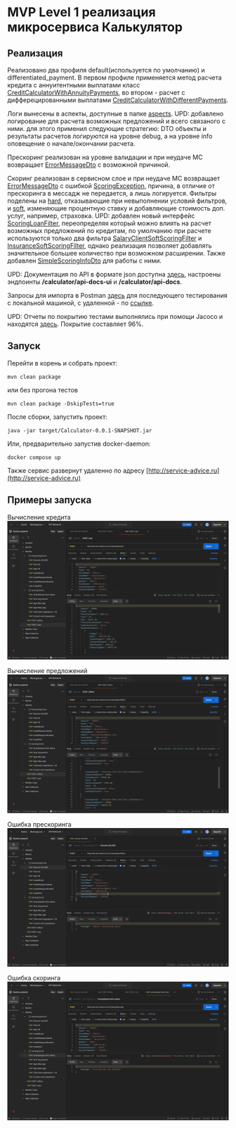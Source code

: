 # MVP Level 1 реализация микросервиса Калькулятор
## Реализация
Реализовано два профиля default(используется по умолчанию) и differentiated_payment. В первом профиле применяется
метод расчета кредита с аннуитентными выплатами класс [CreditCalculatorWithAnnuityPayments](src/main/java/com/munsun/calculator/services/impl/providers/impl/CreditCalculatorWithAnnuityPayments.java),
во втором - расчет с дифферецированными выплатами [CreditCalculatorWithDifferentPayments](src/main/java/com/munsun/calculator/services/impl/providers/impl/CreditCalculatorWithDifferentPayments.java).

Логи вынесены в аспекты, доступные в папке [aspects](src/main/java/com/munsun/calculator/aspects). UPD: добавлено логирование для расчета возможных предложений и всего связаного с ними.
для этого применил следующие стратегию: DTO объекты и результаты расчетов логируются на уровне debug, а на уровне info оповещение о начале/окончании расчета.

Прескоринг реализован на уровне валидации и при неудаче МС возвращает [ErrorMessageDto](src/main/java/com/munsun/calculator/dto/response/ErrorMessageDto.java)
c возможной причиной.

Скоринг реализован в сервисном слое и при неудаче МС возвращает [ErrorMessageDto](src/main/java/com/munsun/calculator/dto/response/ErrorMessageDto.java)
с ошибкой [ScoringException](src/main/java/com/munsun/calculator/exceptions/ScoringException.java), причина, в отличие от прескоринга
в мессадж не передается, а лишь логируется. Фильтры поделены на [hard](src/main/java/com/munsun/calculator/services/impl/providers/impl/filters/impl/hard), отказывающие при невыполнении условий фильтров, и 
[soft](src/main/java/com/munsun/calculator/services/impl/providers/impl/filters/impl/soft), изменяющие процентную ставку и добавляющие стоимость доп. услуг, например, страховка.
UPD: добавлен новый интерфейс [ScoringLoanFilter](src/main/java/com/munsun/calculator/services/impl/providers/impl/filters/ScoringLoanFilter.java),
переопределяя который можно влиять на расчет возможных предложений по кредитам, по умолчанию при расчете используются только два фильтра
[SalaryClientSoftScoringFilter](src/main/java/com/munsun/calculator/services/impl/providers/impl/filters/impl/soft/InsuranceSoftScoringFilter.java) и
[InsuranceSoftScoringFilter](src/main/java/com/munsun/calculator/services/impl/providers/impl/filters/impl/soft/InsuranceSoftScoringFilter.java), 
однако реализация позволяет добавлять значительное большее количество при возможном расширении. Также 
добавлен [SimpleScoringInfoDto](src/main/java/com/munsun/calculator/dto/utils/SimpleScoringInfoDto.java) для работы с ними.

UPD: Документация по API в формате json доступна [здесь](api-docs.json), настроены эндпоинты **/calculator/api-docs-ui** и **/calculator/api-docs**.

Запросы для импорта в Postman [здесь](Neoflex.postman_collection.json) для последующего тестирования с локальной машиной,
с удаленной - по [ссылке](https://www.postman.com/navigation-candidate-51855014/workspace/system-projects/collection/27612511-0ad9e853-7906-4e4c-8504-e076b5361815?action=share&creator=27612511).

UPD: Отчеты по покрытию тестами выполнялись при помощи Jacoco и находятся [здесь](htmlReport). Покрытие составляет 96%.
## Запуск
Перейти в корень и собрать проект:
```
mvn clean package
```
или без прогона тестов
```
mvn clean package -DskipTests=true
```
После сборки, запустить проект:
```
java -jar target/Calculator-0.0.1-SNAPSHOT.jar
```
Или, предварительно запустив docker-daemon:
```
docker compose up
```
Также сервис развернут удаленно по адресу [http://service-advice.ru](http://service-advice.ru)
## Примеры запуска
Вычисление кредита
![](img/calc.png)

Вычисление предложений
![](img/offers.png)

Ошибка прескоринга
![](img/prescoring_amount.png)

Ошибка скоринга 
![](img/scoring_wor_status.png)